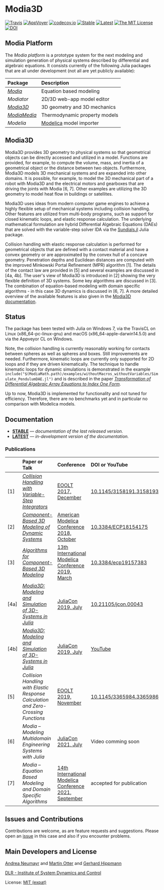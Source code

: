 # Modia3D

[![Travis](https://travis-ci.org/ModiaSim/Modia3D.jl.svg?branch=master)](https://travis-ci.org/ModiaSim/Modia3D.jl)
[![AppVoyer](https://ci.appveyor.com/api/projects/status/github/ModiaSim/Modia3D.jl?svg=true)](https://ci.appveyor.com/project/MartinOtter/modia3d-jl)
[![codecov.io](https://codecov.io/github/ModiaSim/Modia3D.jl/coverage.svg?branch=master)](http://codecov.io/github/ModiaSim/Modia3D.jl?branch=master)
[![Stable](https://img.shields.io/badge/docs-stable-blue.svg)](https://ModiaSim.github.io/Modia3D.jl/stable)
[![Latest](https://img.shields.io/badge/docs-latest-blue.svg)](https://ModiaSim.github.io/Modia3D.jl/latest)
[![The MIT License](https://img.shields.io/badge/license-MIT-brightgreen.svg?style=flat-square)](https://github.com/ModiaSim/Modia3D.jl/blob/master/LICENSE.md)
[![DOI](https://img.shields.io/badge/DOI-10.5281%2Fzenodo.3978914-blue)](https://zenodo.org/record/3978914)

## Modia Platform

The *Modia platform* is a prototype system for the next modeling and simulation generation of physical systems described by differential and algebraic equations. It consists currently of the following Julia packages that are all under development (not all are yet publicly available):

| Package | Description |
|:----------------------------------------------------------|:------------------------------|
| *[Modia](https://github.com/ModiaSim/Modia.jl)*           | Equation based modeling       |
| *Modiator*                                                | 2D/3D web-app model editor    |
| *[Modia3D](https://github.com/ModiaSim/Modia3D.jl)*       | 3D geometry and 3D mechanics  |
| *[ModiaMedia](https://github.com/ModiaSim/ModiaMedia.jl)* | Thermodynamic property models |
| *Modelia* | [Modelica](https://www.modelica.org/modelicalanguage) model importer |

## Modia3D

Modia3D provides 3D geometry to physical systems so that geometrical objects can be
directly accessed and utilized in a model. Functions are provided, for example, to compute the volume,
mass, and inertia of a geometrical object or the distance between two objects.
Furthermore, Modia3D models 3D mechanical systems and are expanded into other domains.
It is possible, for example, to model the 3D mechanical part of a robot with Modia3D and the electrical motors and gearboxes that are driving the joints with Modia [6, 7]. Other examples are utilizing the 3D geometry to model heat flow in buildings or satellites.

Modia3D uses ideas from modern computer game engines to achieve a highly flexible setup of mechanical systems including collision handling. Other features are utilized from multi-body programs, such as support for closed kinematic loops, and elastic response calculation. The underlying mathematical formulation are hybrid Differential Algebraic Equations (DAEs) that are solved with the variable-step solver IDA via the [Sundials.jl](https://github.com/JuliaDiffEq/Sundials.jl) Julia package.

Collision handling with elastic response calculation is performed for geometrical objects that are defined with a contact material and have a convex geometry or are approximated by the convex hull of a concave geometry.
Penetration depths and Euclidean distances are computed with the improved Minkowski Portal Refinement (MPR) algorithm [1].
The details of the contact law are provided in [5] and several examples are discussed in [4a, 4b]. The user's view of Modia3D is introduced in [2] showing the very flexible definition of 3D systems. Some key algorithms are discussed in [3]. The combination of equation-based modeling with domain specific algorithms - in this case 3D dynamics is discussed in [6, 7].
A more detailed overview of the available features is also given in the [Modia3D documentation](https://ModiaSim.github.io/Modia3D.jl/stable).


## Status
The package has been tested with Julia on Windows 7, via the TravisCL on Linux (x86_64-pc-linux-gnu) and macOS (x86_64-apple-darwin14.5.0) and via the Appveyor CL on Windows.

Note, the collision handling is currently reasonably working for contacts between spheres as well as spheres and boxes. Still improvements are needed. Furthermore, kinematic loops are currently only supported for 2D loops and if they are driven kinematically. The technique to handle kinematic loops for dynamic simulations is demonstrated in the example `include("$(ModiaMath.path)/examples/withoutMacros_withoutVariables/Simulate_PendulumDAE.jl")` and is described in the paper *[Transformation of Differential Algebraic Array Equations to Index One Form](http://www.ep.liu.se/ecp/132/064/ecp17132565.pdf)*.

Up to now, Modia3D is implemented for functionality and not tuned for efficiency. Therefore, there are no benchmarks yet and in particular no comparison with Modelica models.

## Documentation
- [**STABLE**](https://ModiaSim.github.io/Modia3D.jl/stable) &mdash; *documentation of the last released version.*
- [**LATEST**](https://ModiaSim.github.io/Modia3D.jl/latest) &mdash; *in-development version of the documentation.*

### Publications

|    | Paper or Talk | Conference | DOI or YouTube |
|:---|:--------------|:-----------|:---------------|
| [1] |*[Collision Handling with Variable-Step Integrators](../resources/documentation/CollisionHandling_Neumayr_Otter_2017.pdf)*|[EOOLT 2017, December](http://www.eoolt.org/2017/)|[10.1145/3158191.3158193](https://doi.org/10.1145/3158191.3158193)|
| [2] |*[Component-Based 3D Modeling of Dynamic Systems](http://www.ep.liu.se/ecp/154/019/ecp18154019.pdf)*|[American Modelica Conference 2018, October](https://www.modelica.org/events/modelica2018Americas/index_html)|[10.3384/ECP18154175](https://doi.org/10.3384/ECP18154175)|
| [3] |*[Algorithms for Component-Based 3D Modeling](http://www.ep.liu.se/ecp/157/039/ecp19157039.pdf)*|[13th International Modelica Conference 2019, March](https://modelica.org/events/modelica2019)|[10.3384/ecp19157383](https://doi.org/10.3384/ecp19157383)|
| [4a] |*[Modia3D: Modeling and Simulation of 3D-Systems in Julia](https://proceedings.juliacon.org/papers/10.21105/jcon.00043)*|[JuliaCon 2019, July](https://juliacon.org/2019/)|[10.21105/jcon.00043](https://doi.org/10.21105/jcon.00043)|
| [4b] |*[Modia3D: Modeling and Simulation of 3D-Systems in Julia](https://proceedings.juliacon.org/papers/10.21105/jcon.00043)*|[JuliaCon 2019, July](https://juliacon.org/2019/)|[YouTube](https://www.youtube.com/watch?v=b3WfqXZRKpA)|
| [5] |*Collision Handling with Elastic Response Calculation and Zero-Crossing Functions*|[EOOLT 2019, November](http://www.eoolt.org/2019/)|[10.1145/3365984.3365986](https://doi.org/10.1145/3365984.3365986)|
| [6] |*Modia – Modeling Multidomain Engineering Systems with Julia*|[JuliaCon 2021, July](https://juliacon.org/2021/)|Video comming soon|
| [7] |*Modia – Equation Based Modeling and Domain Specific Algorithms*|[14th International Modelica Conference 2021, September](http://www.modelica.org/)|accepted for publication|


## Issues and Contributions
Contributions are welcome, as are feature requests and suggestions.
Please open an [issue](https://github.com/Modia/Modia3D.jl/issues) in this case and also if you encounter problems.


## Main Developers and License
[Andrea Neumayr](mailto:andrea.neumayr@dlr.de) and [Martin Otter](https://rmc.dlr.de/sr/de/staff/martin.otter/) and [Gerhard Hippmann](mailto:gerhard.hippmann@dlr.de)

[DLR - Institute of System Dynamics and Control](https://www.dlr.de/sr/en)

License: [MIT (expat)](LICENSE.md)
